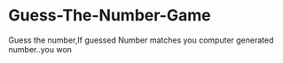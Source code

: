 # Guess-The-Number-Game
Guess the number,If guessed Number matches you computer generated number..you won
